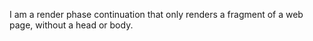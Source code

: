 I am a render phase continuation that only renders a fragment of a web page, without a head or body.